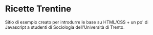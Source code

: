 Ricette Trentine
=======

Sitio di esempio creato per introdurre le base su HTML/CSS + un po' di Javascript a studenti di Sociologia dell'Università di Trento. 

